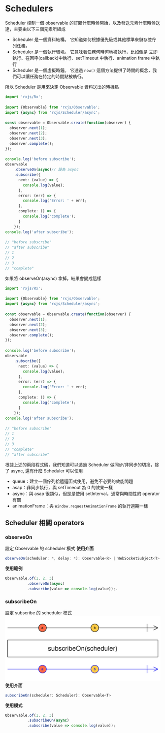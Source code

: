 # Schedulers

Scheduler 控制一個 observable 的訂閱什麼時候開始，以及發送元素什麼時候送達，主要由以下三個元素所組成

- Scheduler 是一個資料結構。 它知道如何根據優先級或其他標準來儲存並佇列任務。
- Scheduler 是一個執行環境。 它意味著任務何時何地被執行，比如像是 立即執行、在回呼(callback)中執行、setTimeout 中執行、animation frame 中執行
- Scheduler 是一個虛擬時鐘。 它透過 `now()` 這個方法提供了時間的概念，我們可以讓任務在特定的時間點被執行。

所以 Scheduler 是用來決定 Observable 資料送出的時機點

```typescript
import 'rxjs/Rx';

import {Observable} from 'rxjs/Observable';
import {async} from 'rxjs/Scheduler/async';

const observable = Observable.create(function(observer) {
  observer.next(1);
  observer.next(2);
  observer.next(3);
  observer.complete();
});

console.log('before subscribe');
observable 
    .observeOn(async)// 設為 async
    .subscribe({
      next: (value) => {
        console.log(value);
      },
      error: (err) => {
        console.log('Error: ' + err);
      },
      complete: () => {
        console.log('complete');
      }
    });
console.log('after subscribe');

// "before subscribe"
// "after subscribe"
// 1
// 2
// 3
// "complete"
```

如果將 observeOn(async) 拿掉，結果會變成這樣

```typescript
import 'rxjs/Rx';

import {Observable} from 'rxjs/Observable';
import {async} from 'rxjs/Scheduler/async';

const observable = Observable.create(function(observer) {
  observer.next(1);
  observer.next(2);
  observer.next(3);
  observer.complete();
});

console.log('before subscribe');
observable
    .subscribe({
      next: (value) => {
        console.log(value);
      },
      error: (err) => {
        console.log('Error: ' + err);
      },
      complete: () => {
        console.log('complete');
      }
    });
console.log('after subscribe');

// "before subscribe"
// 1
// 2
// 3
// "complete"
// "after subscribe"
```

根據上述的兩段程式碼，我們知道可以透過 Scheduler 做同步/非同步的切換，除了 async, 還有什麼 Scheduler 可以使用

- queue：建立一個佇列給遞迴函式使用，避免不必要的效能問題
- asap：非同步執行，與 setTimeout 為 0 的效果一樣
- async：與 asap 很類似，但是是使用 setInterval，通常與時間性的 operator 有關
- animationFrame：與 `Window.requestAnimationFrame` 的執行週期一樣

## Scheduler 相關 operators

### observeOn

設定 Observable 的 scheduler 模式
**使用介面**

```typescript
observeOn(scheduler: *, delay: *): Observable<R> | WebSocketSubject<T> | Observable<T>
```

**使用範例**

```typescript
Observable.of(1, 2, 3)
          .observeOn(async)
          .subscribe(value => console.log(value));.
```

### subscribeOn

設定 subscribe 的 scheduler 模式
![](images/subscribeOn.png)
**使用介面**

```typescript
subscribeOn(scheduler: Scheduler): Observable<T>
```

**使用模式**

```typescript
Observable.of(1, 2, 3)
          .subscribeOn(async)
          .subscribe(value => console.log(value));
```

# 